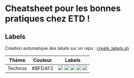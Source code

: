 # Cheatsheet pour les bonnes pratiques chez ETD !

## Labels

Création automatique des labels sur un repo : [create_labels.sh](https://gist.githubusercontent.com/jbanety/b8077dfe87ee3c5aa9bd1735baceef8f/raw/create_labels.sh)

Thème        | Couleur       | Labels
------------ | ------------- | -------------
Technos      | #BFD4F2       | ![](http://github-labels.etd-solutions.com/?text=php&bg=BFD4F2&color=000) ![](http://github-labels.etd-solutions.com/?text=css&bg=BFD4F2&color=000) ![](http://github-labels.etd-solutions.com/?text=grunt&bg=BFD4F2&color=000) ![](http://github-labels.etd-solutions.com/?text=es6&bg=BFD4F2&color=000) ![](http://github-labels.etd-solutions.com/?text=js&bg=BFD4F2&color=000)
